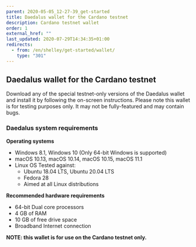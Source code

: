 ```yaml
---
parent: 2020-05-05_12-27-39_get-started
title: Daedalus wallet for the Cardano testnet
description: Cardano testnet wallet
order: 1
external_href: ""
last_updated: 2020-07-29T14:34:35+01:00
redirects:
  - from: /en/shelley/get-started/wallet/
    type: "301"
---
```

## Daedalus wallet for the Cardano testnet

Download any of the special testnet-only versions of the Daedalus wallet and install it by following the on-screen instructions. Please note this wallet is for testing purposes only. It may not be fully-featured and may contain bugs.

### Daedalus system requirements 

**Operating systems**

* Windows 8.1, Windows 10 (Only 64-bit Windows is supported)
* macOS 10.13, macOS 10.14, macOS 10.15, macOS 11.1
* Linux OS Tested against:
  * Ubuntu 18.04 LTS, Ubuntu 20.04 LTS
  * Fedora 28
  * Aimed at all Linux distributions

**Recommended hardware requirements**

* 64-bit Dual core processors
* 4 GB of RAM
* 10 GB of free drive space
* Broadband Internet connection

__NOTE: this wallet is for use on the Cardano testnet only.__

